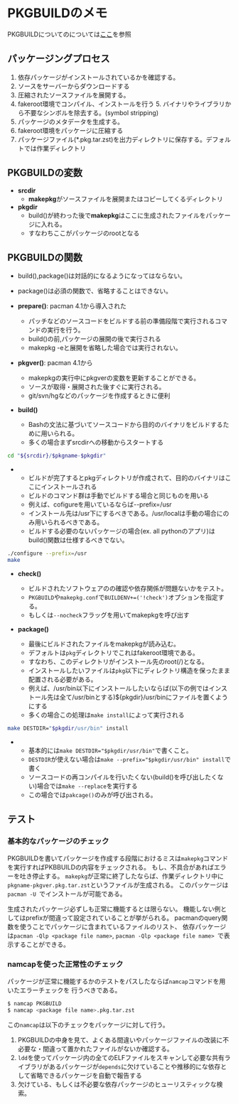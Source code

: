 # PKGBUILDのメモ

PKGBUILDについてのについては[ここ](https://wiki.archlinux.jp/index.php/PKGBUILD)を参照

## パッケージングプロセス

1. 依存パッケージがインストールされているかを確認する。 
2. ソースをサーバーからダウンロードする
3. 圧縮されたソースファイルを展開する。
4. fakeroot環境でコンパイル、インストールを行う 5. バイナリやライブラリから不要なシンボルを除去する。(symbol stripping)
6. パッケージのメタデータを生成する。
7. fakeroot環境をパッケージに圧縮する
8. パッケージファイル(\*.pkg.tar.zst)を出力ディレクトリに保存する。デフォルトでは作業ディレクトリ

## PKGBUILDの変数

- <b>srcdir</b>
   - <b>makepkg</b>がソースファイルを展開またはコピーしてくるディレクトリ 
- <b>pkgdir</b>
   - build()が終わった後で<b>makepkg</b>はここに生成されたファイルをパッケージに入れる。
   - すなわちここがパッケージのrootとなる

## PKGBUILDの関数

- build(),package()は対話的になるようになってはならない。
- package()は必須の関数で、省略することはできない。

- <b>prepare()</b>: pacman 4.1から導入された
    - パッチなどのソースコードをビルドする前の準備段階で実行されるコマンドの実行を行う。
    - build()の前,パッケージの展開の後で実行される
    - makepkg -eと展開を省略した場合では実行されない。

- <b>pkgver()</b>: pacman 4.1から
    - makepkgの実行中にpkgverの変数を更新することができる。 
    - ソースが取得・展開された後すぐに実行される。
    - git/svn/hgなどのパッケージを作成するときに便利

- <b>build()</b>

    - Bashの文法に基づいてソースコードから目的のバイナリをビルドするために用いられる。
    - 多くの場合まずsrcdirへの移動からスタートする

```bash
cd "${srcdir}/$pkgname-$pkgdir"
```
-  
    - ビルドが完了するとpkgディレクトリが作成されて、目的のバイナリはここにインストールされる
    - ビルドのコマンド群は手動でビルドする場合と同じものを用いる
    - 例えば、cofigureを用いているならば--prefix=/usr
    - インストール先は/usr下にするべきである。/usr/localは手動の場合にのみ用いられるべきである。
    - ビルドする必要のないパッケージの場合(ex. all pythonのアプリ)はbuild()関数は仕様するべきでない。

```bash
./configure --prefix=/usr
make
```

- <b>check()</b>

    - ビルドされたソフトウェアのの確認や依存関係が問題ないかをテスト。
    - `PKGBUILD`や`makepkg.conf`で`BUILDENV+=('!check')`オプションを指定する。
    - もしくは`--nocheck`フラッグを用いてmakepkgを呼び出す

- <b>package()</b>
    - 最後にビルドされたファイルをmakepkgが読み込む。
    - デフォルトは`pkg`ディレクトリでこれはfakeroot環境である。 
    - すなわち、このディレクトリがインストール先のroot(/)となる。
    - インストールしたいファイルは`pkg`以下にディレクトリ構造を保ったまま配置される必要がある。
    - 例えば、/usr/bin以下にインストールしたいならば(以下の例ではインストール先は全て/usr/binとする)${pkgdir}/usr/binにファイルを置くようにする
    - 多くの場合この処理は`make install`によって実行される

```bash
make DESTDIR="$pkgdir/usr/bin" install
```

-
    - 基本的には`make DESTDIR="$pkgdir/usr/bin"`で書くこと。
    - `DESTDIR`が使えない場合は`make --prefix="$pkgdir/usr/bin" install`で書く
    - ソースコードの再コンパイルを行いたくない(build()を呼び出したくない)場合では`make --replace`を実行する
    - この場合では`pakcage()`のみが呼び出される。


## テスト

### 基本的なパッケージのチェック

PKGBUILDを書いてパッケージを作成する段階におけるミスは`makepkg`コマンドを実行すればPKBBUILDの内容をチェックされる。
もし、不具合があればエラーを吐き停止する。
`makepkg`が正常に終了したならば、作業ディレクトリ中に`pkgname-pkgver.pkg.tar.zst`というファイルが生成される。
このパッケージは`pacman -U `でインストールが可能である。

生成されたパッケージ必ずしも正常に機能するとは限らない。
機能しない例としてはprefixが間違って設定されていることが挙がられる。
pacmanのquery関数を使うことでパッケージに含まれているファイルのリスト、
依存パッケージは`pacman -Qlp <package file name>`, `pacman -Qlp <package file name> `で表示することができる。

### namcapを使った正常性のチェック

パッケージが正常に機能するかのテストをパスしたならば`namcap`コマンドを用いたエラーチェックを
行うべきである。

```bash
$ namcap PKGBUILD
$ namcap <package file name>.pkg.tar.zst
```

この`namcap`は以下のチェックをパッケージに対して行う。

1. PKGBUILDの中身を見て、よくある間違いやパッケージファイルの改装に不必要な・間違って置かれたファイルがないか確認する。 
2. `ldd`を使ってパッケージ内の全てのELFファイルをスキャンして必要な共有ライブラリがあるパッケージが`depends`に欠けていることや推移的にな依存として省略できるパッケージを自動で報告する 
3. 欠けている、もしくは不必要な依存パッケージのヒューリスティックな検索。
